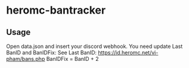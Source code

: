 # heromc-bantracker
## Usage
Open data.json and insert your discord webhook. You need update Last BanID and BanIDFix: 
See Last BanID: https://id.heromc.net/vi-pham/bans.php
BanIDFix = BanID + 2
